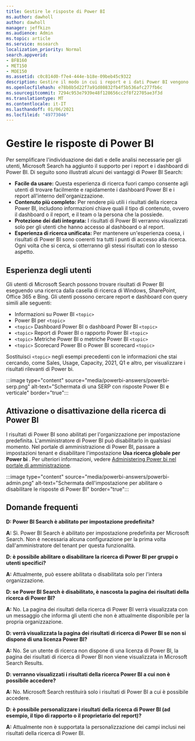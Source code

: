 ```yaml
---
title: Gestire le risposte di Power BI
ms.author: dawholl
author: dawholl
manager: jeffkizn
ms.audience: Admin
ms.topic: article
ms.service: mssearch
localization_priority: Normal
search.appverid:
- BFB160
- MET150
- MOE150
ms.assetid: c0c814d0-f7e4-444e-b18e-09beb45c9322
description: Gestire il modo in cui i report e i dati Power BI vengono visualizzati nei risultati della ricerca
ms.openlocfilehash: e78b8b5d22f7a91d80832fb4f5b536afc277fb6c
ms.sourcegitcommit: 7294c953e7939e48f128656cc2f8f22705ae3f3d
ms.translationtype: MT
ms.contentlocale: it-IT
ms.lasthandoff: 01/06/2021
ms.locfileid: "49773046"
---
```

# <a name="manage-power-bi-answers"></a>Gestire le risposte di Power BI

Per semplificare l'individuazione dei dati e delle analisi necessarie per gli utenti, Microsoft Search ha aggiunto il supporto per i report e i dashboard di Power BI. Di seguito sono illustrati alcuni dei vantaggi di Power BI Search:

* **Facile da usare:** Questa esperienza di ricerca fuori campo consente agli utenti di trovare facilmente e rapidamente i dashboard Power BI e i report all'interno dell'organizzazione.
* **Contenuto più completo:** Per rendere più utili i risultati della ricerca Power BI, includono informazioni chiave quali il tipo di contenuto, ovvero il dashboard o il report, e il team o la persona che la possiede.
* **Protezione dei dati integrata:** I risultati di Power BI verranno visualizzati solo per gli utenti che hanno accesso al dashboard o al report.
* **Esperienza di ricerca unificata:** Per mantenere un'esperienza coesa, i risultati di Power BI sono coerenti tra tutti i punti di accesso alla ricerca. Ogni volta che si cerca, si otterranno gli stessi risultati con lo stesso aspetto.

## <a name="what-users-experience"></a>Esperienza degli utenti

Gli utenti di Microsoft Search possono trovare risultati di Power BI eseguendo una ricerca dalla casella di ricerca di Windows, SharePoint, Office 365 e Bing. Gli utenti possono cercare report e dashboard con query simili alle seguenti:

* Informazioni su Power BI `<topic>`
* Power BI per `<topic>`
* `<topic>` Dashboard Power BI o dashboard Power BI `<topic>`
* `<topic>` Report di Power BI o rapporto Power BI `<topic>`
* `<topic>` Metriche Power BI o metriche Power BI `<topic>`
* `<topic>` Scorecard Power BI o Power BI scorecard `<topic>`

Sostituisci `<topic>` negli esempi precedenti con le informazioni che stai cercando, come Sales, Usage, Capacity, 2021, Q1 e altro, per visualizzare i risultati rilevanti di Power bi.

:::image type="content" source="media/powerbi-answers/powerbi-serp.png" alt-text="Schermata di una SERP con risposte Power BI e verticale" border="true":::

## <a name="turn-power-bi-search-on-or-off"></a>Attivazione o disattivazione della ricerca di Power BI

I risultati di Power BI sono abilitati per l'organizzazione per impostazione predefinita. L'amministratore di Power BI può disabilitarlo in qualsiasi momento. Nel portale di amministrazione di Power BI, passare a impostazioni tenant e disabilitare l'impostazione **Usa ricerca globale per Power bi** . Per ulteriori informazioni, vedere [Administering Power bi nel portale di amministrazione](https://docs.microsoft.com/power-bi/admin/service-admin-portal#use-global-search-for-power-bi-preview).

:::image type="content" source="media/powerbi-answers/powerbi-admin.png" alt-text="Schermata dell'impostazione per abilitare o disabilitare le risposte di Power BI" border="true":::

## <a name="frequently-asked-questions"></a>Domande frequenti

**D: Power BI Search è abilitato per impostazione predefinita?**

**A:** Sì. Power BI Search è abilitato per impostazione predefinita per Microsoft Search. Non è necessaria alcuna configurazione per la prima volta dall'amministratore del tenant per questa funzionalità.

**D: è possibile abilitare o disabilitare la ricerca di Power BI per gruppi o utenti specifici?**

**A:** Attualmente, può essere abilitata o disabilitata solo per l'intera organizzazione.

**D: se Power BI Search è disabilitato, è nascosta la pagina dei risultati della ricerca di Power BI?**

**A:** No. La pagina dei risultati della ricerca di Power BI verrà visualizzata con un messaggio che informa gli utenti che non è attualmente disponibile per la propria organizzazione.

**D: verrà visualizzata la pagina dei risultati di ricerca di Power BI se non si dispone di una licenza Power BI?**

**A:** No. Se un utente di ricerca non dispone di una licenza di Power BI, la pagina dei risultati di ricerca di Power BI non viene visualizzata in Microsoft Search Results.

**D: verranno visualizzati i risultati della ricerca Power BI a cui non è possibile accedere?**

**A:** No. Microsoft Search restituirà solo i risultati di Power BI a cui è possibile accedere.

**D: è possibile personalizzare i risultati della ricerca di Power BI (ad esempio, il tipo di rapporto o il proprietario del report)?**

**A:** Attualmente non è supportata la personalizzazione dei campi inclusi nei risultati della ricerca di Power BI.
